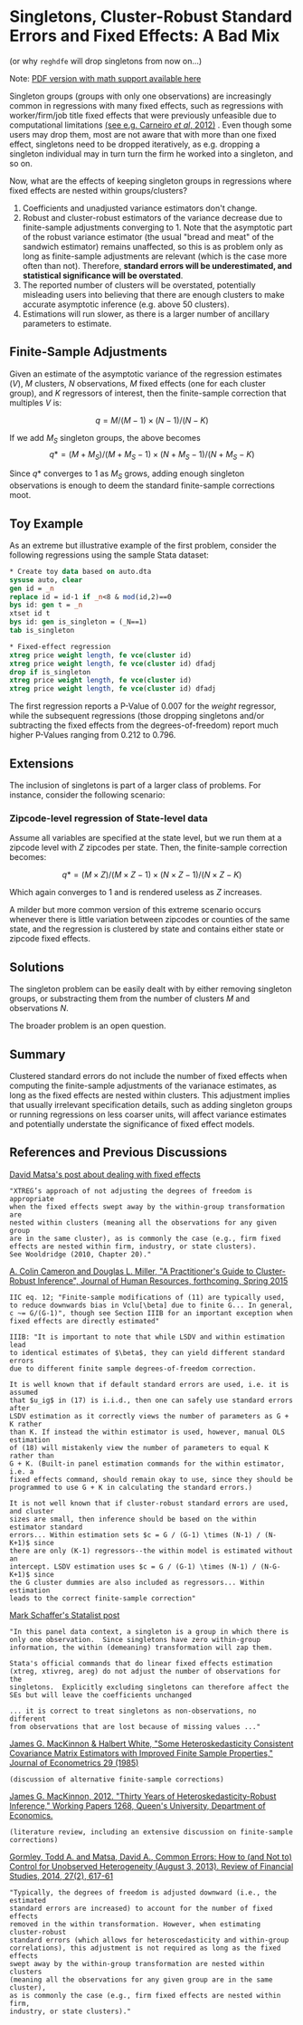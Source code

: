 
# Singletons, Cluster-Robust Standard Errors and Fixed Effects: A Bad Mix

(or why `reghdfe` will drop singletons from now on...)

Note: [PDF version with math support available here](http://scorreia.com/reghdfe/nested_within_cluster.pdf)

Singleton groups (groups with only one observations) are increasingly common in regressions with many fixed effects, such as regressions with worker/firm/job title fixed effects that were previously unfeasible due to computational limitations [(see e.g. Carneiro *et al*, 2012)](https://www.aeaweb.org/articles.php?doi=10.1257/mac.4.2.133) . Even though some users may drop them, most are not aware that with more than one fixed effect, singletons need to be dropped iteratively, as e.g. dropping a singleton individual may in turn turn the firm he worked into a singleton, and so on.

Now, what are the effects of keeping singleton groups in regressions where fixed effects are nested within groups/clusters?

1. Coefficients and unadjusted variance estimators don't change.
2. Robust and cluster-robust estimators of the variance decrease due to finite-sample adjustments converging to 1. Note that the asymptotic part of the robust variance estimator (the usual "bread and meat" of the sandwich estimator) remains unaffected, so this is as problem only as long as finite-sample adjustments are relevant (which is the case more often than not). Therefore, **standard errors will be underestimated, and statistical significance will be overstated**.
3. The reported number of clusters will be overstated, potentially misleading users into believing that there are enough clusters to make accurate asymptotic inference (e.g. above 50 clusters).
4. Estimations will run slower, as there is a larger number of ancillary parameters to estimate.

## Finite-Sample Adjustments

Given an estimate of the asymptotic variance of the regression estimates ($V$), $M$ clusters, $N$ observations, $M$ fixed effects (one for each cluster group), and $K$ regressors of interest, then the finite-sample correction that multiples $V$ is:

$$
q = M / (M-1) \times (N-1) / (N-K)
$$

If we add $M_S$ singleton groups, the above becomes
$$
q* = (M+M_S) / (M+M_S-1) \times (N+M_S-1) / (N+M_S-K)
$$

Since $q*$ converges to $1$ as $M_S$ grows, adding enough singleton observations is enough to deem the standard finite-sample corrections moot.


## Toy Example

As an extreme but illustrative example of the first problem, consider the following regressions using the sample Stata dataset:

```stata
* Create toy data based on auto.dta
sysuse auto, clear
gen id = _n
replace id = id-1 if _n<8 & mod(id,2)==0
bys id: gen t = _n
xtset id t
bys id: gen is_singleton = (_N==1)
tab is_singleton

* Fixed-effect regression
xtreg price weight length, fe vce(cluster id)
xtreg price weight length, fe vce(cluster id) dfadj
drop if is_singleton
xtreg price weight length, fe vce(cluster id)
xtreg price weight length, fe vce(cluster id) dfadj
```

The first regression reports a P-Value of 0.007 for the *weight* regressor, while the subsequent regressions (those dropping singletons and/or subtracting the fixed effects from the degrees-of-freedom) report much higher P-Values ranging from 0.212 to 0.796.

## Extensions

The inclusion of singletons is part of a larger class of problems. For instance, consider the following scenario:

### Zipcode-level regression of State-level data

Assume all variables are specified at the state level, but we run them at a zipcode level with $Z$ zipcodes per state. Then, the finite-sample correction becomes:

$$
q* = (M \times Z) / (M \times Z-1) \times (N \times Z-1) / (N \times Z-K)
$$

Which again converges to 1 and is rendered useless as $Z$ increases.

A milder but more common version of this extreme scenario occurs whenever there is little variation between zipcodes or counties of the same state, and the regression is clustered by state and contains either state or zipcode fixed effects.

## Solutions

The singleton problem can be easily dealt with by either removing singleton groups, or substracting them from the number of clusters $M$ and observations $N$.

The broader problem is an open question.

## Summary

Clustered standard errors do not include the number of fixed effects when computing the finite-sample adjustments of the varianace estimates, as long as the fixed effects are nested within clusters. This adjustment implies that usually irrelevant specification details, such as adding singleton groups or running regressions on less coarser units, will affect variance estimates and potentially understate the significance of fixed effect models.

## References and Previous Discussions

[David Matsa's post about dealing with fixed effects](http://www.kellogg.northwestern.edu/faculty/matsa/htm/fe.htm)
	
	"XTREG’s approach of not adjusting the degrees of freedom is appropriate
	when the fixed effects swept away by the within-group transformation are 
	nested within clusters (meaning all the observations for any given group 
	are in the same cluster), as is commonly the case (e.g., firm fixed 
	effects are nested within firm, industry, or state clusters). 
	See Wooldridge (2010, Chapter 20)."

[A. Colin Cameron and Douglas L. Miller, "A Practitioner's Guide to Cluster-Robust Inference", Journal of Human Resources, forthcoming, Spring 2015](http://cameron.econ.ucdavis.edu/research/Cameron_Miller_Cluster_Robust_October152013.pdf)

	IIC eq. 12; "Finite-sample modifications of (11) are typically used, 
	to reduce downwards bias in Vclu[\beta] due to finite G... In general, 
	c ~= G/(G-1)", though see Section IIIB for an important exception when 
	fixed effects are directly estimated"

	IIIB: "It is important to note that while LSDV and within estimation lead
	to identical estimates of $\beta$, they can yield different standard errors
	due to different finite sample degrees-of-freedom correction.
	
	It is well known that if default standard errors are used, i.e. it is assumed 
	that $u_ig$ in (17) is i.i.d., then one can safely use standard errors after 
	LSDV estimation as it correctly views the number of parameters as G + K rather
	than K. If instead the within estimator is used, however, manual OLS estimation 
	of (18) will mistakenly view the number of parameters to equal K rather than 
	G + K. (Built-in panel estimation commands for the within estimator, i.e. a 
	fixed effects command, should remain okay to use, since they should be 
	programmed to use G + K in calculating the standard errors.)

	It is not well known that if cluster-robust standard errors are used, and cluster 
	sizes are small, then inference should be based on the within estimator standard 
	errors... Within estimation sets $c = G / (G-1) \times (N-1) / (N-K+1)$ since 
	there are only (K-1) regressors--the within model is estimated without an 
	intercept. LSDV estimation uses $c = G / (G-1) \times (N-1) / (N-G-K+1)$ since 
	the G cluster dummies are also included as regressors... Within estimation 
	leads to the correct finite-sample correction"

[Mark Schaffer's Statalist post](http://www.stata.com/statalist/archive/2006-07/msg00535.html)

	"In this panel data context, a singleton is a group in which there is
	only one observation.  Since singletons have zero within-group
	information, the within (demeaning) transformation will zap them.

	Stata's official commands that do linear fixed effects estimation
	(xtreg, xtivreg, areg) do not adjust the number of observations for the
	singletons.  Explicitly excluding singletons can therefore affect the
	SEs but will leave the coefficients unchanged

	... it is correct to treat singletons as non-observations, no different 
	from observations that are lost because of missing values ..."

[James G. MacKinnon & Halbert White, "Some Heteroskedasticity Consistent Covariance Matrix Estimators with Improved Finite Sample Properties," Journal of Econometrics 29 (1985)](http://www.sciencedirect.com/science/article/pii/0304407685901587)

	(discussion of alternative finite-sample corrections)

[James G. MacKinnon, 2012. "Thirty Years of Heteroskedasticity-Robust Inference," Working Papers 1268, Queen's University, Department of Economics.](https://ideas.repec.org/p/qed/wpaper/1268.html)

	(literature review, including an extensive discussion on finite-sample corrections)

[Gormley, Todd A. and Matsa, David A., Common Errors: How to (and Not to) Control for Unobserved Heterogeneity (August 3, 2013). Review of Financial Studies, 2014, 27(2), 617-61](http://ssrn.com/abstract=2023868)

	"Typically, the degrees of freedom is adjusted downward (i.e., the estimated 
	standard errors are increased) to account for the number of fixed effects 
	removed in the within transformation. However, when estimating cluster-robust 
	standard errors (which allows for heteroscedasticity and within-group 
	correlations), this adjustment is not required as long as the fixed effects 
	swept away by the within-group transformation are nested within clusters 
	(meaning all the observations for any given group are in the same cluster), 
	as is commonly the case (e.g., firm fixed effects are nested within firm, 
	industry, or state clusters)."
